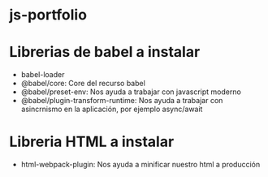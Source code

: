 # js-portfolio

# Librerias de babel a instalar
- babel-loader
- @babel/core: Core del recurso babel
- @babel/preset-env: Nos ayuda a trabajar con javascript moderno
- @babel/plugin-transform-runtime: Nos ayuda a trabajar con asincrnismo en la aplicación, por ejemplo async/await

# Libreria HTML a instalar
- html-webpack-plugin: Nos ayuda a minificar nuestro html a producción
